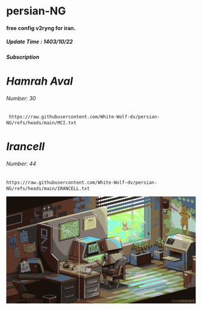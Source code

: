 # persian-NG

#### free config v2ryng for iran.


<h5>Update Time : 1403/10/22</h5>

##### Subscription

  # *****Hamrah Aval*****

<h6>Number: 30 </h6>

     https://raw.githubusercontent.com/White-Wolf-dv/persian-NG/refs/heads/main/MCI.txt

# *****Irancell*****

<h6>Number: 44 </h6>

    https://raw.githubusercontent.com/White-Wolf-dv/persian-NG/refs/heads/main/IRANCELL.txt

<p align="center">
<img  src="https://github.com/White-Wolf-dv/White-Wolf-dv/blob/main/14.gif">
</p>

